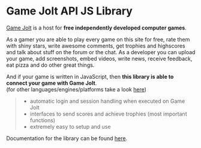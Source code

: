 # Game Jolt API JS Library

[Game Jolt][1] is a host for **free independently developed computer games**.

As a gamer you are able to play every game on this site for free, rate them with shiny stars, write awesome comments, get trophies and highscores and talk about stuff on the forum or the chat. As a developer you can upload your game, add screenshots, embed videos, write news, receive feedback, eat pizza and do other great things.

And if your game is written in JavaScript, then **this library is able to connect your game with Game Jolt**.  
(for other languages/engines/platforms take a look [here][2])

> - automatic login and session handling when executed on Game Jolt
> - interfaces to send scores and achieve trophies (most important functions)
> - extremely easy to setup and use

Documentation for the library can be found [here][3].

[1]: http://gamejolt.com
[2]: http://gamejolt.com/developers/achievements-new/
[3]: http://gamejolt.com/games/other/game-jolt-api-js-library/22948/